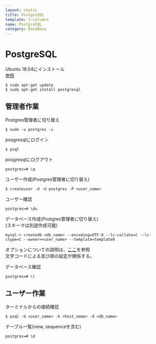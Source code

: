 ```yaml
---
layout: static
title: PostgreSQL
template: 3-columns
name: PostgreSQL
category: DataBase
---
```


# PostgreSQL

Ubuntu 18.04にインストール  
[参照](http://matoto1980.livedoor.blog/archives/15780216.html)

```
$ sudo apt-get update
$ sudo apt-get install postgresql
```

## 管理者作業

Postgres管理者に切り替え
```
$ sudo -u postgres -i
```

posgresqlにログイン
```
$ psql
```

posgresqlにログアウト
```
postgres=# \q
```

ユーザー作成(Postgres管理者に切り替え)
```
$ createuser -d -U postgres -P <user_name>
```

ユーザー確認
```
postgres=# \du
```

データベース作成(Postgres管理者に切り替え)  
(スキーマは別途作成可能)
```
mysql-> createdb <db_name> --encoding=UTF-8 --lc-collate=C --lc-ctype=C --owner=<user_name> --template=template0
```
オプションについての説明は、[ここ](https://www.kakiro-web.com/postgresql/postgresql-create-database.html)を参照  
文字コードによる並び順の設定が関係する。

データベース確認
```
postgres=# \l
```

## ユーザー作業

ターミナルからの接続確認
```
$ psql -U <user_name> -h <host_name> -d <db_name>
```

テーブル一覧(view, sequenceを含む)
```
postgres=# \d
```
